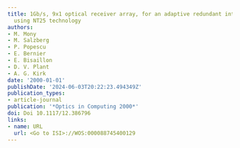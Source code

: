 ```yaml
---
title: 1Gb/s, 9x1 optical receiver array, for an adaptive redundant interconnect system,
  using NT25 technology
authors:
- M. Mony
- M. Salzberg
- P. Popescu
- E. Bernier
- E. Bisaillon
- D. V. Plant
- A. G. Kirk
date: '2000-01-01'
publishDate: '2024-06-03T20:22:23.494349Z'
publication_types:
- article-journal
publication: '*Optics in Computing 2000*'
doi: Doi 10.1117/12.386796
links:
- name: URL
  url: <Go to ISI>://WOS:000088745400129
---
```

